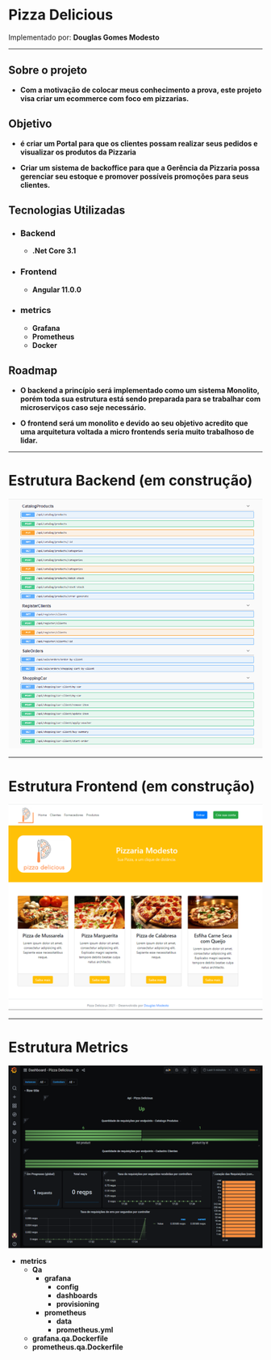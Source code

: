 # Pizza Delicious

Implementado por: <b>Douglas Gomes Modesto<b>

<hr>

## Sobre o projeto
  - Com a motivação de colocar meus conhecimento a prova, este projeto visa criar um ecommerce com foco em pizzarias. 

## Objetivo 
  - é criar um Portal para que os clientes possam realizar seus pedidos e visualizar os produtos da Pizzaria 

  - Criar um sistema de backoffice para que a Gerência da Pizzaria possa gerenciar seu estoque e promover possíveis promoções para seus clientes.


## Tecnologias Utilizadas
  - ### Backend
    - .Net Core 3.1
  - ### Frontend
    - Angular 11.0.0
  - ### metrics
    - Grafana
    - Prometheus
    - Docker
  
## Roadmap
 - O backend a princípio será implementado como um sistema Monolito, porém toda sua estrutura está sendo preparada para se trabalhar com microserviços caso seje necessário.

 - O frontend será um monolito e devido ao seu objetivo acredito que uma arquitetura voltada a micro frontends seria muito trabalhoso de lidar.

**************************************************************************

# Estrutura Backend (em construção)

![Alt text](https://github.com/dgmodesto/PizzaDelicious/blob/main/images-readme/backend.png?raw=true "Title")


**************************************************************************

# Estrutura Frontend (em construção)

![Alt text](https://github.com/dgmodesto/PizzaDelicious/blob/main/images-readme/frontend.png?raw=true "Title")

**************************************************************************

# Estrutura Metrics

![Alt text](https://github.com/dgmodesto/PizzaDelicious/blob/main/images-readme/metrics.png?raw=true "Title")

- metrics
	- Qa
		- grafana
			- config
			- dashboards
			- provisioning			
		- prometheus
			- data
			- prometheus.yml
	- grafana.qa.Dockerfile
	- prometheus.qa.Dockerfile
